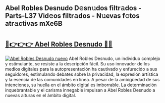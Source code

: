 ## Abel Robles Desnudo D𝚎sn𝚞dos filtr𝚊dos - Parts-L37 Vid𝚎os filtr𝚊dos - N𝚞evas f𝚘tos atr𝚊ctivas mXe6B

# <h2><a href="http://mbbpj4.tromn.icu/?c=Abel+Robles+Desnudo">🔗👉👉👉 Abel Robles Desnudo 🔗🔗</a></h2>

[![Abel Robles Desnudo nuevo](https://i.imgur.com/pEAQMta.gif)](http://mbbpj4.tromn.icu/?c=Abel+Robles+Desnudo)
Abel Robles Desnudo, un individuo complejo y estimulante, se resiste a la descripción fácil. Su uso innovador de los medios digitales para la autopresentación ha cautivado y enfurecido a sus seguidores, estimulando debates sobre la privacidad, la expresión artística y la esencia de las comunidades en línea. A pesar de la ambigüedad de sus intenciones, su huella en el ámbito digital es imborrable. La determinación inquebrantable y el carisma innegable impulsan a Abel Robles Desnudo a nuevas alturas en el ámbito digital.
